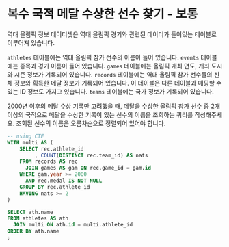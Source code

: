 # 복수 국적 메달 수상한 선수 찾기 - 보통
역대 올림픽 정보 데이터셋은 역대 올림픽 경기와 관련된 데이터가 들어있는 테이블로 이루어져 있습니다.

`athletes` 테이블에는 역대 올림픽 참가 선수의 이름이 들어 있습니다. `events` 테이블에는 종목과 경기 이름이 들어 있습니다. `games` 테이블에는 올림픽 개최 연도, 개최 도시와 시즌 정보가 기록되어 있습니다. `records` 테이블에는 역대 올림픽 참가 선수들의 신체 정보와 획득한 메달 정보가 기록되어 있습니다. 이 테이블은 다른 테이블과 매핑할 수 있는 ID 정보도 가지고 있습니다. `teams` 테이블에는 국가 정보가 기록되어 있습니다.

2000년 이후의 메달 수상 기록만 고려했을 때, 메달을 수상한 올림픽 참가 선수 중 2개 이상의 국적으로 메달을 수상한 기록이 있는 선수의 이름을 조회하는 쿼리를 작성해주세요. 조회된 선수의 이름은 오름차순으로 정렬되어 있어야 합니다.

```sql
-- using CTE
WITH multi AS (
    SELECT rec.athlete_id
         , COUNT(DISTINCT rec.team_id) AS nats
    FROM records AS rec
      JOIN games AS gam ON rec.game_id = gam.id
    WHERE gam.year >= 2000
      AND rec.medal IS NOT NULL
    GROUP BY rec.athlete_id
    HAVING nats >= 2
)

SELECT ath.name
FROM athletes AS ath
  JOIN multi ON ath.id = multi.athlete_id
ORDER BY ath.name
;
```
